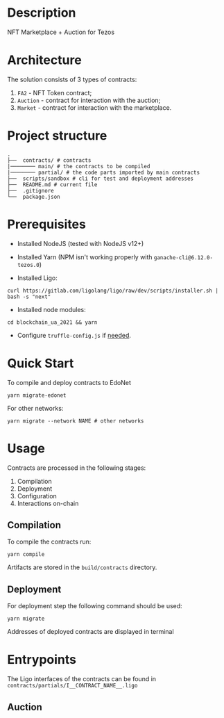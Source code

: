 # Description

NFT Marketplace + Auction for Tezos

# Architecture

The solution consists of 3 types of contracts:

1. `FA2` - NFT Token contract;
2. `Auction` - contract for interaction with the auction;
3. `Market` - contract for interaction with the marketplace.

# Project structure

```
.
├──  contracts/ # contracts
|──────── main/ # the contracts to be compiled
|──────── partial/ # the code parts imported by main contracts
├──  scripts/sandbox # cli for test and deployment addresses
├──  README.md # current file
├──  .gitignore
└──  package.json
```

# Prerequisites

- Installed NodeJS (tested with NodeJS v12+)

- Installed Yarn (NPM isn't working properly with `ganache-cli@6.12.0-tezos.0`)

- Installed Ligo:

```
curl https://gitlab.com/ligolang/ligo/raw/dev/scripts/installer.sh | bash -s "next"
```

- Installed node modules:

```
cd blockchain_ua_2021 && yarn
```

- Configure `truffle-config.js` if [needed](https://www.trufflesuite.com/docs/tezos/truffle/reference/configuring-tezos-projects).

# Quick Start

To compile and deploy contracts to EdoNet

```
yarn migrate-edonet
```

For other networks:

```
yarn migrate --network NAME # other networks
```

# Usage

Contracts are processed in the following stages:

1. Compilation
2. Deployment
3. Configuration
4. Interactions on-chain

## Compilation

To compile the contracts run:

```
yarn compile
```

Artifacts are stored in the `build/contracts` directory.

## Deployment

For deployment step the following command should be used:

```
yarn migrate
```

Addresses of deployed contracts are displayed in terminal

# Entrypoints

The Ligo interfaces of the contracts can be found in `contracts/partials/I__CONTRACT_NAME__.ligo`

## Auction


